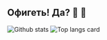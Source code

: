 ## Офигеть! Да? 🌠 🚬 

![Github stats](https://github-readme-stats.vercel.app/api?username=in7erval&theme=cobalt&show_icons=true&count_private=true)
![Top langs card](https://github-readme-stats.vercel.app/api/top-langs/?username=in7erval&layout=compact)


